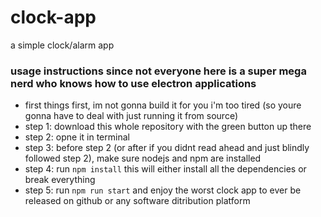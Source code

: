 # clock-app
a simple clock/alarm app 

### usage instructions since not everyone here is a super mega nerd who knows how to use electron applications
- first things first, im not gonna build it for you i'm too tired (so youre gonna have to deal with just running it from source)
- step 1: download this whole repository with the green button up there
- step 2: opne it in terminal
- step 3: before step 2 (or after if you didnt read ahead and just blindly followed step 2), make sure nodejs and npm are installed
- step 4: run `npm install` this will either install all the dependencies or break everything
- step 5: run `npm run start` and enjoy the worst clock app to ever be released on github or any software ditribution platform
